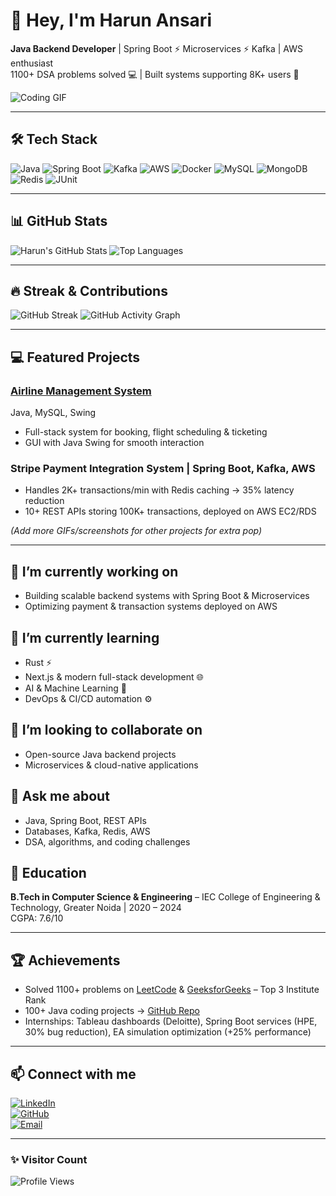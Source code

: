 # 👋 Hey, I'm Harun Ansari

**Java Backend Developer** | Spring Boot ⚡ Microservices ⚡ Kafka | AWS enthusiast  
1100+ DSA problems solved 💻 | Built systems supporting 8K+ users 🚀  

![Coding GIF](https://media.giphy.com/media/3o7TKtnuHOHHUjR38Y/giphy.gif)

---

## 🛠️ Tech Stack

![Java](https://img.shields.io/badge/Java-ED8B00?logo=java&logoColor=white)
![Spring Boot](https://img.shields.io/badge/Spring%20Boot-6DB33F?logo=spring&logoColor=white)
![Kafka](https://img.shields.io/badge/Kafka-231F20?logo=apachekafka&logoColor=white)
![AWS](https://img.shields.io/badge/AWS-232F3E?logo=amazonaws&logoColor=white)
![Docker](https://img.shields.io/badge/Docker-2496ED?logo=docker&logoColor=white)
![MySQL](https://img.shields.io/badge/MySQL-4479A1?logo=mysql&logoColor=white)
![MongoDB](https://img.shields.io/badge/MongoDB-47A248?logo=mongodb&logoColor=white)
![Redis](https://img.shields.io/badge/Redis-DC382D?logo=redis&logoColor=white)
![JUnit](https://img.shields.io/badge/JUnit-25A162?logo=JUnit5&logoColor=white)

---

## 📊 GitHub Stats

![Harun's GitHub Stats](https://github-readme-stats.vercel.app/api?username=harunansari27&show_icons=true&theme=radical&count_private=true&hide=contribs)
![Top Languages](https://github-readme-stats.vercel.app/api/top-langs/?username=harunansari27&layout=compact&theme=radical)

---

## 🔥 Streak & Contributions

![GitHub Streak](https://github-readme-streak-stats.herokuapp.com/?user=harunansari27&theme=radical)
![GitHub Activity Graph](https://github-readme-activity-graph.cyclic.app/graph?username=harunansari27&theme=react-dark&hide_border=true)

---

## 💻 Featured Projects

### [Airline Management System](https://github.com/harunansari27/AirLine-Management-System)  
Java, MySQL, Swing  
- Full-stack system for booking, flight scheduling & ticketing  
- GUI with Java Swing for smooth interaction  

### Stripe Payment Integration System | Spring Boot, Kafka, AWS  
- Handles 2K+ transactions/min with Redis caching → 35% latency reduction  
- 10+ REST APIs storing 100K+ transactions, deployed on AWS EC2/RDS  

*(Add more GIFs/screenshots for other projects for extra pop)*

---

## 🔭 I’m currently working on
- Building scalable backend systems with Spring Boot & Microservices  
- Optimizing payment & transaction systems deployed on AWS  

## 🌱 I’m currently learning
- Rust ⚡  
- Next.js & modern full-stack development 🌐  
- AI & Machine Learning 🤖  
- DevOps & CI/CD automation ⚙️  

## 👯 I’m looking to collaborate on
- Open-source Java backend projects  
- Microservices & cloud-native applications  

## 💬 Ask me about
- Java, Spring Boot, REST APIs  
- Databases, Kafka, Redis, AWS  
- DSA, algorithms, and coding challenges  

## 🏫 Education

**B.Tech in Computer Science & Engineering** – IEC College of Engineering & Technology, Greater Noida | 2020 – 2024  
CGPA: 7.6/10  

---

## 🏆 Achievements

- Solved 1100+ problems on [LeetCode](https://leetcode.com/u/harunansari__/) & [GeeksforGeeks](https://www.geeksforgeeks.org/user/harunansari__/) – Top 3 Institute Rank  
- 100+ Java coding projects → [GitHub Repo](https://github.com/harunansari27/Java-Program)  
- Internships: Tableau dashboards (Deloitte), Spring Boot services (HPE, 30% bug reduction), EA simulation optimization (+25% performance)

---

## 📫 Connect with me

[![LinkedIn](https://img.shields.io/badge/LinkedIn-0077B5?logo=linkedin&style=flat-square)](https://linkedin.com/in/harun-/)  
[![GitHub](https://img.shields.io/badge/GitHub-000000?logo=github&style=flat-square)](https://github.com/harunansari27)  
[![Email](https://img.shields.io/badge/Email-D14836?logo=gmail&style=flat-square)](mailto:harunansaru051@gmail.com)  

---

### ✨ Visitor Count

![Profile Views](https://komarev.com/ghpvc/?username=harunansari27&color=blue)
